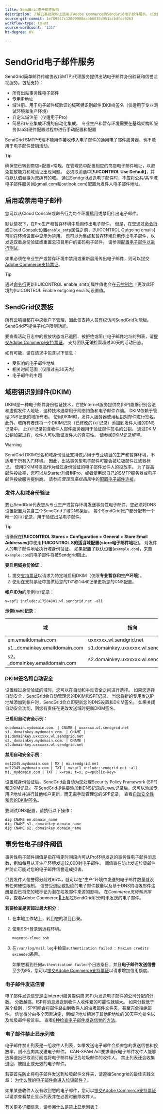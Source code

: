 ```yaml
---
title: SendGrid电子邮件服务
description: 了解云基础架构上适用于Adobe Commerce的SendGrid电子邮件服务，以及如何测试您的DNS配置。
source-git-commit: 1e789247c12009908eabb6039d951acbdfcc9263
workflow-type: tm+mt
source-wordcount: '1317'
ht-degree: 0%

---
```


# SendGrid电子邮件服务

SendGrid简单邮件传输协议(SMTP)代理服务提供出站电子邮件身份验证和信誉监视服务，包括支持：

* 所有出站事务性电子邮件
* 专用IP地址
* 域注册、用于电子邮件域验证的域密钥识别邮件(DKIM)签名（仅适用于专业测试环境和生产环境）
* 自定义域注册（仅适用于Pro）
* 简易和专业集成环境的自动化集成。 专业生产和暂存环境需要在基础架构即服务(IaaS)硬件配置过程中进行手动配置和配置

SendGrid SMTP代理不能用作接收传入电子邮件的通用电子邮件服务器，也不能用于电子邮件营销活动。

>[!TIP]
>
>确保您已转到商店>配置>常规，在管理员中配置相应的商店电子邮件地址，以避免投放能力和域验证出现问题。 必须取消选中&#x200B;**[!UICONTROL Use Default]**，并将默认值替换为您拥有的域。 通过Sendgrid发送电子邮件时，不应将公共/共享域电子邮件服务(如gmail.com和outlook.com)配置为发件人电子邮件地址。

## 启用或禁用电子邮件

您可以从Cloud Console或命令行为每个环境启用或禁用传出电子邮件。

默认情况下，在Pro生产和暂存环境中启用传出电子邮件。 但是，在您通过[命令行](outgoing-emails.md#enable-emails-in-the-cli)或[Cloud Console](outgoing-emails.md#enable-emails-in-the-cloud-console)设置`enable_smtp`属性之前，[!UICONTROL Outgoing emails]可能在环境设置中显示为禁用。 您可以为集成和暂存环境启用传出电子邮件，以发送双重身份验证或重置云项目用户的密码电子邮件。 请参阅[配置电子邮件以进行测试](outgoing-emails.md)。

如果必须在专业生产或暂存环境中禁用或重新启用传出电子邮件，则可以提交[Adobe Commerce支持票证](https://experienceleague.adobe.com/zh-hans/docs/commerce-knowledge-base/kb/help-center-guide/magento-help-center-user-guide)。

>[!TIP]
>
>通过[命令行](outgoing-emails.md#enable-emails-in-the-cli)更新[!UICONTROL enable_smtp]属性值也会在[云控制台](outgoing-emails.md#enable-emails-in-the-cloud-console)上更改此环境的[!UICONTROL Enable outgoing emails]设置值。

## SendGrid仪表板

所有云项目都在中央帐户下管理，因此仅支持人员有权访问SendGrid功能板。 SendGrid不提供子帐户限制功能。

要查看活动日志中的投放状态或已退回、被拒绝或阻止电子邮件地址的列表，请[提交Adobe Commerce支持票证](https://experienceleague.adobe.com/zh-hans/docs/commerce-knowledge-base/kb/help-center-guide/magento-help-center-user-guide#submit-ticket)。 支持团队&#x200B;**无法**&#x200B;检索超过30天的活动日志。

如有可能，请在请求中包含以下信息：

* 受影响的电子邮件地址
* 相关时间范围（仅限过去30天内）
* 电子邮件的主题

## 域密钥识别邮件(DKIM)

DKIM是一种电子邮件身份验证技术，它使Internet服务提供商(ISP)能够识别合法和虚假发件人地址，这种技术通常用于网络钓鱼和电子邮件诈骗。 DKIM依赖于管理DNS记录的域所有者。 使用DKIM时，发件人服务器使用私钥对邮件进行签名。 此外，域所有者还将一个DKIM记录（已修改的`TXT`记录）添加到发件人域的DNS记录中。 此`TXT`记录包含收件人邮件服务器用于验证邮件签名的公钥。 通过DKIM公钥加密过程，收件人可以验证发件人的真实性。 请参阅[DKIM记录解释](https://docs.sendgrid.com/ui/account-and-settings/dkim-records)。

>[!WARNING]
>
>SendGrid DKIM签名和域身份验证支持仅适用于专业项目的生产和暂存环境，不适用于所有入门环境。 因此，出站事务型电子邮件可能会被垃圾邮件过滤器标记。 使用DKIM可提高作为经过身份验证的电子邮件发件人的投放率。 为了提高邮件投放率，您可以从Starter升级到Pro，或者使用您自己的SMTP服务器或电子邮件投放服务提供商。 请参阅&#x200B;_管理员系统指南_&#x200B;中的[配置电子邮件连接](https://experienceleague.adobe.com/zh-hans/docs/commerce-admin/systems/communications/email-communications)。

### 发件人和域身份验证

要让SendGrid代表您从专业生产或暂存环境发送事务性电子邮件，您必须将DNS设置配置为包含三个SendGrid子域DNS条目。 每个SendGrid帐户都分配有一个唯一的`TXT`记录，用于验证出站电子邮件。

>[!TIP]
>
>请确保在&#x200B;**[!UICONTROL Stores > Configuration > General > Store Email Addresses]**&#x200B;中使用&#x200B;**[!UICONTROL S的适当域配置&lbrace;store电子邮件地址]**。 对发件人的电子邮件地址执行域身份验证。 如果配置了默认设置(`example.com`)，来自`example.com`的电子邮件将被Sendgrid阻止。

**要启用域身份验证**：

1. 提交[支持票证](https://experienceleague.adobe.com/zh-hans/docs/commerce-knowledge-base/kb/help-center-guide/magento-help-center-user-guide#submit-ticket)以请求为特定域启用DKIM（仅限&#x200B;**专业暂存和生产环境**）。
1. 使用在支持票证中提供给您的`TXT`和`CNAME`记录更新您的DNS配置。

**帐户ID为**&#x200B;的示例`TXT`记录：

```text
v=spf1 include:u17504801.wl.sendgrid.net -all
```

**示例`CNAME`记录**：

| 域 | 指向 | 记录类型 |
| ---------- | ---------- | ------------- |
| em.emaildomain.com | uxxxxxx.wl.sendgrid.net | CNAME |
| s1._domainkey.emaildomain.com | s1.domainkey.uxxxxxx.wl.sendgrid.net | CNAME |
| s2。_domainkey.emaildomain.com | s2.domainkey.uxxxxxx.wl.sendgrid.net | CNAME |

### DKIM签名和自动安全

设置经过身份验证的域时，您可以在自动和手动安全之间进行选择。 如果您选择自动安全，SendGrid会自动管理您的DKIM和SPF记录。 当您将新的专用发送IP地址添加到帐户时，SendGrid会立即更新您的DNS设置和DKIM签名。 如果关闭自动安全功能，则您有责任在更改发送域时更新DKIM签名。

**已启用自动安全示例**：

```text
subdomain.mydomain.com. | CNAME | uxxxxxx.wl.sendgrid.net
s1._domainkey.mydomain.com. | CNAME | s1.domainkey.uxxxxxx.wl.sendgrid.net
s2._domainkey.mydomain.com. | CNAME | s2.domainkey.uxxxxxx.wl.sendgrid.net
```

**禁用自动安全示例**：

```text
me12345.mydomain.com | MX | mx.sendgrid.net
me12345.mydomain.com | TXT | v=spf1 include:sendgrid.net ~all
m1._mydomain.com | TXT | k=rsa; t=s; p=<public-key>
```

设置域身份验证后，SendGrid会自动为您处理Security Policy Framework (SPF)和DKIM记录。 在SendGrid提供要添加到DNS记录的`CNAME`记录后，您可以添加专用IP地址并进行其他帐户更新，而无需手动管理您的SPF记录。 查看[自动安全性和您的DKIM签名](https://docs.sendgrid.com/ui/account-and-settings/dkim-records#automated-security-and-your-dkim-signature)。

要测试DNS配置，请执行以下操作：

```
dig CNAME em.domain_name
dig CNAME s1._domainkey.domain_name
dig CNAME s2._domainkey.domain_name
```

## 事务性电子邮件阈值

事务性电子邮件阈值是指在特定时间段内可从Pro环境发送的事务性电子邮件消息数，例如每月从非生产环境发送12,000封电子邮件。 阈值旨在防止发送垃圾邮件并防止可能对您的电子邮件信誉造成损害。

只要发件人信誉得分超过95%，就可以在“生产”环境中发送的电子邮件数量就没有任何硬性限制。 信誉受退回或拒绝的电子邮件数量以及基于DNS的垃圾邮件注册是否已将您的域标记为潜在垃圾邮件来源的影响。 在&#x200B;_Commerce支持知识库_&#x200B;中，查看Adobe Commerce[&#128279;](https://experienceleague.adobe.com/zh-hans/docs/commerce-knowledge-base/kb/troubleshooting/miscellaneous/emails-not-being-sent-sendgrid-credits-exceeded)上超过SendGrid积分时未发送的电子邮件。

**若要检查是否超过最大积分**：

1. 在本地工作站上，转到您的项目目录。

1. 使用SSH登录到远程环境。

   ```bash
   magento-cloud ssh
   ```

1. 在`/var/log/mail.log`中检查`authentication failed : Maxium credits exceeded`条目。

   如果您看到任何`authentication failed`个日志条目，并且&#x200B;**电子邮件发送信誉**&#x200B;至少为95，您可以[提交Adobe Commerce支持票证](https://experienceleague.adobe.com/zh-hans/docs/commerce-knowledge-base/kb/help-center-guide/magento-help-center-user-guide#submit-ticket)以请求增加信用额度。

### 电子邮件发送信誉

电子邮件发送信誉是由Internet服务提供商(ISP)为发送电子邮件的公司分配的分数。 分数越高，ISP将消息发送到收件人收件箱的可能性就越大。 如果分数低于某个级别，ISP可能会将邮件路由到收件人的垃圾邮件文件夹，甚至完全拒绝邮件。 信誉得分由多个因素决定，例如IP地址相对于其他IP地址的30天平均排名以及垃圾邮件投诉率。 查看[8种检查电子邮件发送信誉的方法](https://sendgrid.com/en-us/blog/5-ways-check-sending-reputation)。

### 电子邮件禁止显示列表

电子邮件禁止列表是一组收件人列表，如果发送电子邮件会损害您的发送信誉和投放率，则不应向其发送电子邮件。 CAN-SPAM Act要求确保电子邮件发件人能够选择退出已取消订阅或将电子邮件标记为垃圾邮件的收件人。 禁止列表还会收集退回、被阻止或无效的电子邮件。

若要首先防止将电子邮件发送到垃圾邮件文件夹，请遵循Sendgrid的最佳实践文章： [为什么我的电子邮件会进入垃圾邮件？](https://sendgrid.com/en-us/blog/10-tips-to-keep-email-out-of-the-spam-folder)。

如果某些收件人没有收到您的电子邮件，您可以[提交Adobe Commerce支持票证](https://experienceleague.adobe.com/zh-hans/docs/commerce-knowledge-base/kb/help-center-guide/magento-help-center-user-guide#submit-ticket)以请求查看禁止显示列表并在必要时删除收件人。

有关更多详细信息，请参阅[什么是禁止显示列表？](https://sendgrid.com/en-us/blog/what-is-a-suppression-list)
